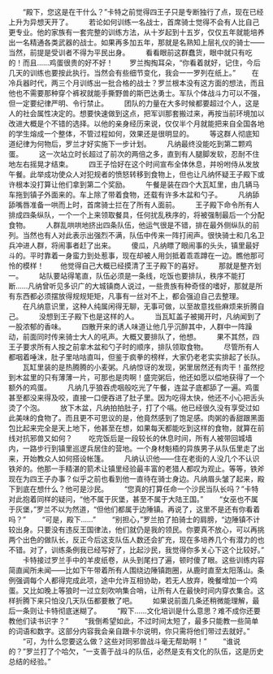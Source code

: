 　　“殿下，您这是在干什么？”卡特之前觉得四王子只是专断独行了点，现在已经上升为异想天开了。
　　若论如何训练一名战士，首席骑士觉得不会有人比自己更专业。他的家族有一套完整的训练方法，从十岁起到十五岁，仅仅五年就能培养出一名精通各类武器的战士。如果再多加五年，那就是名熟知上层礼仪的骑士——当然，前提是受训者不得为平民出身。
　　看看眼前这群蠢货，眼中就只有吃的！而且……鸡蛋很贵的好不好！
　　罗兰掏掏耳朵，“你看着就好，记住，今后几天的训练也要按此执行。当然会有些细节变化，我会一一罗列在纸上。”
　　在冷兵器时代，两三个月训练出一批合格的战士？罗兰根本没有这方面的想法，而且他也不需要那种穿个裤衩就能手撕野兽的斯巴达勇士。军队个体战斗力可以不强，但一定要纪律严明、令行禁止。
　　团队的力量在大多时候都要超过个人，这是人的社会属性决定的。想要快速做到这点，把军训那套搬过来，再按当前环境加以改进大概是个不错的选择。以他的亲身经历来说，仅仅半个月就能把来自全国各地的学生熔成一个整体，不管过程如何，效果还是很明显的。
　　等这群人彻底知道纪律为何物后，罗兰才好实施下一步计划。
　　凡纳最终没能吃到第二颗鸡蛋。
　　这一次站立时长超过了前次的两倍之多，直到有人腿脚发软，忍耐不住地左右摇晃才结束。
　　四王子恰好在这个时间宣布全体休息，并吩咐侍从发放午餐。此举成功使众人对犯规者的愤怒转移到食物上，但也让凡纳怀疑王子殿下或许根本没打算让他们拿到第二个奖励。
　　午餐是装在四个大瓦缸里，由几辆马车拖到镇子外面来的。车上除了带着食物，还载有许多木盆和勺子。
　　凡纳舔舔嘴唇准备一哄而上时，首席骑士拦在了所有人面前。
　　王子殿下命令所有人排成四条纵队，一个一个上来领取餐具，任何扰乱秩序的，将被强制最后一个分配食物。
　　人群乱哄哄地挤出四条队伍，他运气很是不错，排在最外侧纵队的前列。当然也有人对此表示出强烈不满，队伍中传来一阵打闹声。很快骑士和几名卫兵冲进人群，将闹事者赶了出来。
　　傻瓜，凡纳瞟了眼闹事的头头，镇里最好斗的。平时靠着一身蛮力到处惹事，现在却被人用剑抵着乖乖蹲在一边。瞧他那可怜的模样！
　　他觉得自己大概已经摸清了王子殿下的喜好。
　　那就是整齐划一。
　　站队要站得笔直，队伍必须是一条线，吃饭也要排队，秩序不能打断……凡纳曾听见多识广的大城镇商人说过，一些贵族有种奇怪的嗜好，那就是所有东西都必须摆放得规规矩矩，凡事有一丝对不上，都会强迫自己去整理。
　　在凡纳意识里，这种人纯属闲得无聊，无事可做，以至故意找些麻烦来折腾自己。
　　没想到王子殿下也是这样的人。
　　当瓦缸盖子被揭开时，凡纳闻到了一股浓郁的香味。
　　四散开来的诱人味道让他几乎沉醉其中，人群中一阵躁动，前面同时传来骑士大人的吼声。大概又要排队了，他想。
　　果不其然，四王子要求所有人按之前拿木盆和勺子时的顺序，排队领取食物。
　　尽管所有人都咽着唾沫，肚子里咕咕直叫，但鉴于疯拳的榜样，大家仍老老实实排起了长队。
　　瓦缸里装的是热腾腾的小麦粥。凡纳惊讶的发现，粥里居然还有肉干！虽然挖到木盆里的只有薄薄一片，可那也是肉啊！盛完粥后，他还如愿以偿地获得了一个额外的鸡蛋。
　　凡纳几乎狼吞虎咽般吃光了午餐，连盆子底都舔了一遍。鸡蛋甚至都没来得及咬，直接一口便吞进了肚子里。因为吃得太快，他还不小心把舌头烫了个泡。
　　放下木盆，凡纳拍拍肚子，打了个嗝。他已经很久没有享受过如此美味的食物了。而且更不可思议的是，他竟然感到了饱足感。肉粥的香甜跟黑面包比起来完全是天上地下，他甚至在想，如果每天都能吃到这样的食物，就算在前线对抗邪兽又如何？
　　吃完饭后是一段较长的休息时间，所有人被带回城墙内，一路步行到镇里巡逻兵居住的营地。一个身材魁梧的异族男子从队伍里走了出来，开始教众人如何搭设帐篷。
　　凡纳认识他——住在老街的人没几个不认识铁斧的。他那一手精湛的箭术让镇里经验最丰富的老猎人都叹为观止。等等，铁斧现在为四王子办事？似乎之前也看到他一直待在骑士身边。凡纳眉头皱了起来，殿下到底在想什么？他可是沙民。
　　“您真的打算任命一个沙民当队长吗？”卡特对此抱着同样的疑问，“他不属于灰堡，甚至不属于大陆王国。”
　　“女巫也不属于灰堡，”罗兰不以为然道，“但他们都属于边陲镇。再说了，这里不是还有你看着吗？”
　　“可是，殿下……”
　　“别担心，”罗兰拍了拍骑士的肩膀，“边陲镇不计较出身。只要没有违反王国律法，他们就仍是我的领民。你要真不放心，可以再挑两个出色的做队长，反正今后这支队伍人数还会扩充，现在多培养几个有潜力的也不错。对了，训练条例我已经写好了，比起沙民，我觉得你多关心下这个比较好。”
　　卡特接过罗兰手中的羊皮纸卷，从头到尾扫了遍，顿时傻了眼。这些训练内容简直闻所未闻——比如下午带着所有人围绕边陲镇跑圈，从鹿时直至太阳落山。条例强调每个人都得完成此项，途中允许互相协助，若无人放弃，晚餐增加一个鸡蛋。又比如晚上等狼时一过立刻吹响集合哨，让所有人在最快时间内穿衣集合。这样折腾下来只怕没几天队伍都要散了吧。
　　如果说前面几条还稍微能理解，最后一条则让卡特彻底迷糊了。
　　“殿下……文化培训是什么意思？难不成你还要教他们读书识字？”
　　“我倒希望如此，不过时间太短了，最多只能教一些简单的词语和数字。这部分内容我会亲自跟卡尔说明，你只需将他们带过去就好。”
　　“可，为什么您要这么做？这些对同邪兽战斗毫无帮助啊！”
　　“谁说的？”罗兰打了个哈欠，“一支善于战斗的队伍，必然是支有文化的队伍，这是历史总结的经验。”